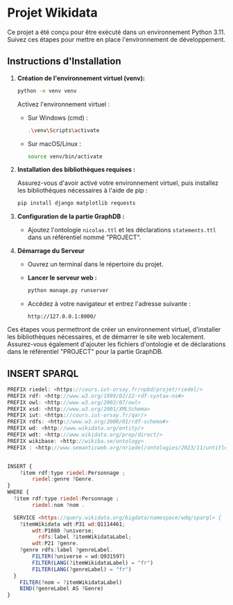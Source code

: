 # Projet Wikidata

Ce projet a été conçu pour être exécuté dans un environnement Python 3.11. Suivez ces étapes pour mettre en place l'environnement de développement.

## Instructions d'Installation

1. **Création de l'environnement virtuel (venv):**

   ```bash
   python -m venv venv
   ```

   Activez l'environnement virtuel :

   - Sur Windows (cmd) :
     ```bash
     .\venv\Scripts\activate
     ```
   - Sur macOS/Linux :
     ```bash
     source venv/bin/activate
     ```

2. **Installation des bibliothèques requises :**

   Assurez-vous d'avoir activé votre environnement virtuel, puis installez les bibliothèques nécessaires à l'aide de pip :

   ```bash
   pip install django matplotlib requests
   ```

3. **Configuration de la partie GraphDB :**

   - Ajoutez l'ontologie `nicolas.ttl` et les déclarations `statements.ttl` dans un référentiel nommé "PROJECT".

4. **Démarrage du Serveur**

   - Ouvrez un terminal dans le répertoire du projet.

   - **Lancer le serveur web :**

     ```bash
     python manage.py runserver
     ```

   - Accédez à votre navigateur et entrez l'adresse suivante :
     ```plaintext
     http://127.0.0.1:8000/
     ```

Ces étapes vous permettront de créer un environnement virtuel, d'installer les bibliothèques nécessaires, et de démarrer le site web localement. Assurez-vous également d'ajouter les fichiers d'ontologie et de déclarations dans le référentiel "PROJECT" pour la partie GraphDB.


## INSERT SPARQL

```js
PREFIX riedel: <https://cours.iut-orsay.fr/npbd/projet/riedel/>
PREFIX rdf: <http://www.w3.org/1999/02/22-rdf-syntax-ns#>
PREFIX owl: <http://www.w3.org/2002/07/owl>
PREFIX xsd: <http://www.w3.org/2001/XMLSchema>
PREFIX iut: <https://cours.iut-orsay.fr/qar/>
PREFIX rdfs: <http://www.w3.org/2000/01/rdf-schema#>
PREFIX wd: <http://www.wikidata.org/entity/>
PREFIX wdt: <http://www.wikidata.org/prop/direct/>
PREFIX wikibase: <http://wikiba.se/ontology>
PREFIX : <http://www.semanticweb.org/nriedel/ontologies/2023/11/untitled-ontology-3/>


INSERT {
    ?item rdf:type riedel:Personnage ;
        riedel:genre ?Genre.
} 
WHERE {
  ?item rdf:type riedel:Personnage ;
        riedel:nom ?nom .

  SERVICE <https://query.wikidata.org/bigdata/namespace/wdq/sparql> {
    ?itemWikidata wdt:P31 wd:Q1114461;
        wdt:P1080 ?universe;
          rdfs:label ?itemWikidataLabel;
        wdt:P21 ?genre.
    ?genre rdfs:label ?genreLabel.
        FILTER(?universe = wd:Q931597)
        FILTER(LANG(?itemWikidataLabel) = "fr")
        FILTER(LANG(?genreLabel) = "fr")
  }
    FILTER(?nom = ?itemWikidataLabel)
    BIND(?genreLabel AS ?Genre)
} 
```